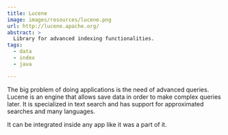 ```yaml
---
title: Lucene
image: images/resources/lucene.png
url: http://lucene.apache.org/
abstract: >
  Library for advanced indexing functionalities.
tags:
  - data
  - index
  - java

---
```

The big problem of doing applications is
the need of advanced queries.
Lucene is an engine that allows save data
in order to make complex queries later.
It is specialized in text search
and has support for approximated searches
and many languages.

It can be integrated inside any app
like it was a part of it.

